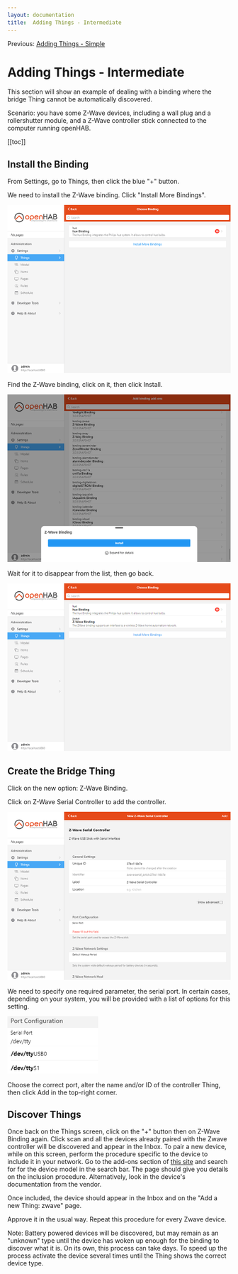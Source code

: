 ```yaml
---
layout: documentation
title:  Adding Things - Intermediate
---
```


Previous: [Adding Things - Simple]({{base}}/tutorial/things_simple.html)

# Adding Things - Intermediate

This section will show an example of dealing with a binding where the bridge Thing cannot be automatically discovered.

Scenario: you have some Z-Wave devices, including a wall plug and a rollershutter module, and a Z-Wave controller stick connected to the computer running openHAB.

[[toc]]

## Install the Binding

From Settings, go to Things, then click the blue "+" button.

We need to install the Z-Wave binding.
Click "Install More Bindings".

![install zwave](images/install_zwave.png)

Find the Z-Wave binding, click on it, then click Install.

![installing zwave](images/installing_zwave.png)

Wait for it to disappear from the list, then go back.

![installed zwave](images/installed_zwave.png)

## Create the Bridge Thing

Click on the new option: Z-Wave Binding.

Click on Z-Wave Serial Controller to add the controller.

![add zwave controller](images/zwave_add_controller.png)

We need to specify one required parameter, the serial port.
In certain cases, depending on your system, you will be provided with a list of options for this setting.

![zwave port config](images/zwave_port_config.png)

Choose the correct port, alter the name and/or ID of the controller Thing, then click Add in the top-right corner.

## Discover Things

Once back on the Things screen, click on the "+" button then on Z-Wave Binding again.
Click scan and all the devices already paired with the Zwave controller will be discovered and appear in the Inbox.
To pair a new device, while on this screen, perform the procedure specific to the device to include it in your network.
Go to the add-ons section of [this site](/addons/bindings/zwave/doc/things.html#things-supported-by-the-z-wave-binding) and search for for the device model in the search bar.
The page should give you details on the inclusion procedure.
Alternatively, look in the device's documentation from the vendor.

Once included, the device should appear in the Inbox and on the "Add a new Thing: zwave" page.

Approve it in the usual way.
Repeat this procedure for every Zwave device.

Note: Battery powered devices will be discovered, but may remain as an "unknown" type until the device has woken up enough for the binding to discover what it is.
On its own, this process can take days.
To speed up the process activate the device several times until the Thing shows the correct device type.
